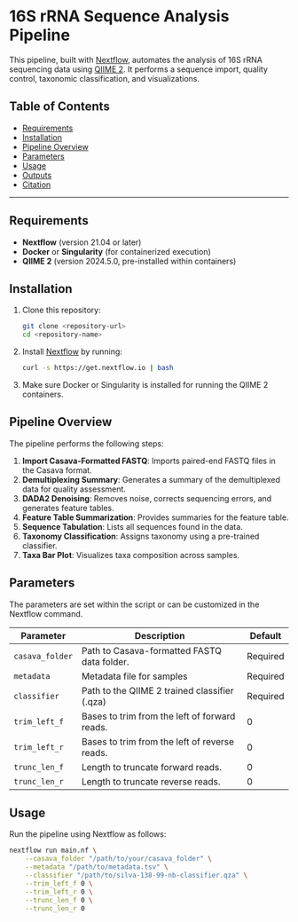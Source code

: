 # 16S rRNA Sequence Analysis Pipeline

This pipeline, built with [Nextflow](https://www.nextflow.io/), automates the analysis of 16S rRNA sequencing data using [QIIME 2](https://qiime2.org/). It performs a sequence import, quality control, taxonomic classification, and visualizations.

## Table of Contents

- [Requirements](#requirements)
- [Installation](#installation)
- [Pipeline Overview](#pipeline-overview)
- [Parameters](#parameters)
- [Usage](#usage)
- [Outputs](#outputs)
- [Citation](#citation)

---

## Requirements

- **Nextflow** (version 21.04 or later)
- **Docker** or **Singularity** (for containerized execution)
- **QIIME 2** (version 2024.5.0, pre-installed within containers)

## Installation

1. Clone this repository:
    ```bash
    git clone <repository-url>
    cd <repository-name>
    ```

2. Install [Nextflow](https://www.nextflow.io/docs/latest/getstarted.html) by running:
    ```bash
    curl -s https://get.nextflow.io | bash
    ```

3. Make sure Docker or Singularity is installed for running the QIIME 2 containers.

## Pipeline Overview

The pipeline performs the following steps:

1. **Import Casava-Formatted FASTQ**: Imports paired-end FASTQ files in the Casava format.
2. **Demultiplexing Summary**: Generates a summary of the demultiplexed data for quality assessment.
3. **DADA2 Denoising**: Removes noise, corrects sequencing errors, and generates feature tables.
4. **Feature Table Summarization**: Provides summaries for the feature table.
5. **Sequence Tabulation**: Lists all sequences found in the data.
6. **Taxonomy Classification**: Assigns taxonomy using a pre-trained classifier.
7. **Taxa Bar Plot**: Visualizes taxa composition across samples.

## Parameters

The parameters are set within the script or can be customized in the Nextflow command.

| Parameter       | Description                                     | Default |
|-----------------|-------------------------------------------------|---------|
| `casava_folder` | Path to Casava-formatted FASTQ data folder.     | Required |
| `metadata`      | Metadata file for samples                       | Required |
| `classifier`    | Path to the QIIME 2 trained classifier (.qza)   | Required |
| `trim_left_f`   | Bases to trim from the left of forward reads.   | 0       |
| `trim_left_r`   | Bases to trim from the left of reverse reads.   | 0       |
| `trunc_len_f`   | Length to truncate forward reads.               | 0       |
| `trunc_len_r`   | Length to truncate reverse reads.               | 0       |

## Usage

Run the pipeline using Nextflow as follows:

```bash
nextflow run main.nf \
    --casava_folder "/path/to/your/casava_folder" \
    --metadata "/path/to/metadata.tsv" \
    --classifier "/path/to/silva-138-99-nb-classifier.qza" \
    --trim_left_f 0 \
    --trim_left_r 0 \
    --trunc_len_f 0 \
    --trunc_len_r 0


